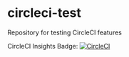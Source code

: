 # circleci-test
Repository for testing CircleCI features

CircleCI Insights Badge:
[![CircleCI](https://dl.circleci.com/insights-snapshot/gh/dejanstojcevskisourcico/circleci-test/main/deploy_workflow/badge.svg?window=30d)](https://app.circleci.com/insights/github/dejanstojcevskisourcico/circleci-test/workflows/deploy_workflow/overview?branch=main&reporting-window=last-30-days&insights-snapshot=true)
